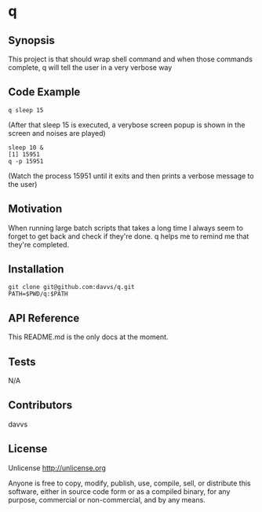 q
=

## Synopsis

This project is that should wrap shell command and when those commands complete, q will tell the user in a very verbose way

## Code Example

```
q sleep 15
```

(After that sleep 15 is executed, a verybose screen popup is shown in the screen and noises are played)


```
sleep 10 &
[1] 15951
q -p 15951
```
(Watch the process 15951 until it exits and then prints a verbose message to the user)

## Motivation

When running large batch scripts that takes a long time I always seem to forget to get back and check if they're done. q helps me to remind me that they're completed.

## Installation

```
git clone git@github.com:davvs/q.git
PATH=$PWD/q:$PATH
```

## API Reference

This README.md is the only docs at the moment.

## Tests

N/A

## Contributors

davvs

## License

Unlicense http://unlicense.org

Anyone is free to copy, modify, publish, use, compile, sell, or
distribute this software, either in source code form or as a compiled
binary, for any purpose, commercial or non-commercial, and by any
means.

